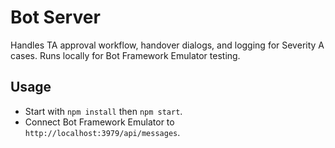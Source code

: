 # Bot Server

Handles TA approval workflow, handover dialogs, and logging for Severity A cases. Runs locally for Bot Framework Emulator testing.

## Usage
- Start with `npm install` then `npm start`.
- Connect Bot Framework Emulator to `http://localhost:3979/api/messages`.

